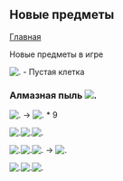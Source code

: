 ## Новые предметы

[Главная](https://nyako.icu/Minecraft-Behavior-MW/)

Новые предметы в игре

![.](https://nyako.icu/Minecraft-Behavior-MW/imgs/blocks/structure_air.png) - Пустая клетка

### Алмазная пыль ![.](https://nyako.icu/Minecraft-Behavior-MW/imgs/items/item/diamond_dust.png)

![.](https://nyako.icu/Minecraft-Behavior-MW/imgs/items/diamond.png) -> ![.](https://nyako.icu/Minecraft-Behavior-MW/imgs/items/item/diamond_dust.png) * 9


![.](https://nyako.icu/Minecraft-Behavior-MW/imgs/items/item/diamond_dust.png)![.](https://nyako.icu/Minecraft-Behavior-MW/imgs/items/item/diamond_dust.png)![.](https://nyako.icu/Minecraft-Behavior-MW/imgs/items/item/diamond_dust.png)

![.](https://nyako.icu/Minecraft-Behavior-MW/imgs/items/item/diamond_dust.png)![.](https://nyako.icu/Minecraft-Behavior-MW/imgs/items/item/diamond_dust.png)![.](https://nyako.icu/Minecraft-Behavior-MW/imgs/items/item/diamond_dust.png) -> ![.](https://nyako.icu/Minecraft-Behavior-MW/imgs/items/diamond.png)

![.](https://nyako.icu/Minecraft-Behavior-MW/imgs/items/item/diamond_dust.png)![.](https://nyako.icu/Minecraft-Behavior-MW/imgs/items/item/diamond_dust.png)![.](https://nyako.icu/Minecraft-Behavior-MW/imgs/items/item/diamond_dust.png)